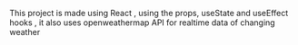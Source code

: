 This project is made using React , using the props, useState and useEffect hooks , it also uses openweathermap API for realtime data of changing weather 
